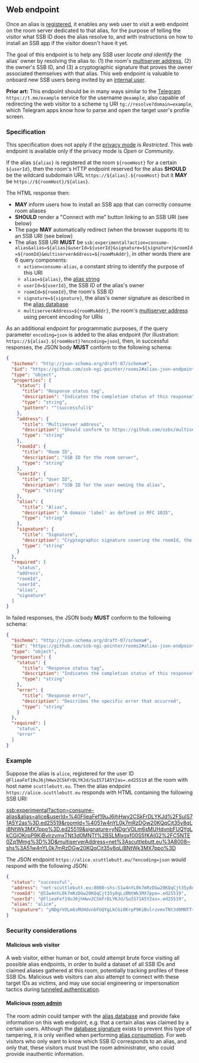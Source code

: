 ## Web endpoint

Once an alias is [registered](Registration.md), it enables any web user to visit a web endpoint on the room server dedicated to that alias, for the purpose of telling the visitor what SSB ID does the alias resolve to, and with instructions on how to install an SSB app if the visitor doesn't have it yet.

The goal of this endpoint is to help any SSB user *locate and identify* the alias' owner by resolving the alias to: (1) the room's [multiserver address](https://github.com/ssb-js/multiserver), (2) the owner's SSB ID, and (3) a cryptographic signature that proves the owner associated themselves with that alias. This web endpoint is valuable to onboard new SSB users being invited by an [internal user](../Stakeholders/Internal%20user.md).

**Prior art:** This endpoint should be in many ways similar to the [Telegram](https://telegram.org/) `https://t.me/example` service for the username `@example`, also capable of redirecting the web visitor to a scheme `tg` URI `tg://resolve?domain=example`, which Telegram apps know how to parse and open the target user's profile screen.

### Specification

This specification does not apply if the [privacy mode](../Setup/Privacy%20modes.md) is *Restricted*. This web endpoint is available only if the privacy mode is *Open* or *Community*.

If the alias `${alias}` is registered at the room `${roomHost}` for a certain `${userId}`, then the room's HTTP endpoint reserved for the alias **SHOULD** be the wildcard subdomain URL `https://${alias}.${roomHost}` but it **MAY** be `https://${roomHost}/${alias}`.

The HTML response then:

- **MAY** inform users how to install an SSB app that can correctly consume room aliases
- **SHOULD** render a "Connect with me" button linking to an SSB URI (see below)
- The page **MAY** automatically redirect (when the browser supports it) to an SSB URI (see below)
- The alias SSB URI **MUST** be `ssb:experimental?action=consume-alias&alias=${alias}&userId=${userId}&signature=${signature}&roomId=${roomId}&multiserverAddress=${roomMsAddr}`, in other words there are 6 query components:
  - `action=consume-alias`, a constant string to identify the purpose of this URI
  - `alias=${alias}`, the [alias string](Alias%20string.md)
  - `userId=${userId}`, the SSB ID of the alias's owner
  - `roomId=${roomId}`, the room's SSB ID
  - `signature=${signature}`, the alias's owner signature as described in the [alias database](Alias%20database.md)
  - `multiserverAddress=${roomMsAddr}`, the room's [multiserver address](https://github.com/ssb-js/multiserver) using percent encoding for URIs

As an additional endpoint for programmatic purposes, if the query parameter `encoding=json` is added to the alias endpoint (for illustration: `https://${alias}.${roomHost}?encoding=json`), then, in successful responses, the JSON body **MUST** conform to the following schema:

```json
{
  "$schema": "http://json-schema.org/draft-07/schema#",
  "$id": "https://github.com/ssb-ngi-pointer/rooms2#alias-json-endpoint-success",
  "type": "object",
  "properties": {
    "status": {
      "title": "Response status tag",
      "description": "Indicates the completion status of this response",
      "type": "string",
      "pattern": "^(successful)$"
    },
    "address": {
      "title": "Multiserver address",
      "description": "Should conform to https://github.com/ssbc/multiserver-address",
      "type": "string"
    },
    "roomId": {
      "title": "Room ID",
      "description": "SSB ID for the room server",
      "type": "string"
    },
    "userId": {
      "title": "User ID",
      "description": "SSB ID for the user owning the alias",
      "type": "string"
    },
    "alias": {
      "title": "Alias",
      "description": "A domain 'label' as defined in RFC 1035",
      "type": "string"
    },
    "signature": {
      "title": "Signature",
      "description": "Cryptographic signature covering the roomId, the userId, and the alias",
      "type": "string"
    }
  },
  "required": [
    "status",
    "address",
    "roomId",
    "userId",
    "alias",
    "signature"
  ]
}
```

In failed responses, the JSON body **MUST** conform to the following schema:

```json
{
  "$schema": "http://json-schema.org/draft-07/schema#",
  "$id": "https://github.com/ssb-ngi-pointer/rooms2#alias-json-endpoint-error",
  "type": "object",
  "properties": {
    "status": {
      "title": "Response status tag",
      "description": "Indicates the completion status of this response",
      "type": "string"
    },
    "error": {
      "title": "Response error",
      "description": "Describes the specific error that occurred",
      "type": "string"
    }
  },
  "required": [
    "status",
    "error"
  ]
}
```

### Example

Suppose the alias is `alice`, registered for the user ID `@FlieaFef19uJ6jhHwv2CSkFrDLYKJd/SuIS71A5Y2as=.ed25519` at the room with host name `scuttlebutt.eu`. Then the alias endpoint `https://alice.scuttlebutt.eu` responds with HTML containing the following SSB URI:

[ssb:experimental?action=consume-alias&alias=alice&userId=%40FlieaFef19uJ6jhHwv2CSkFrDLYKJd%2FSuIS71A5Y2as%3D.ed25519&roomId=%4051w4nYL0k7mRzDGw20KQqCjt35y8qLiBNtWk3MX7ppo%3D.ed25519&signature=yNDgrVOLm6sMUHdvnbFUQYgLkCGiOKrpP9KiBvlrzvmxTNt3d0MNTf%2BSLMIxgxf00S5fKAlG2%2FC5NTE0Zq1Mmg%3D%3D&multiserverAddress=net%3Ascuttlebutt.eu%3A8008~shs%3A51w4nYL0k7mRzDGw20KQqCjt35y8qLiBNtWk3MX7ppo%3D](ssb:experimental?action=consume-alias&alias=alice&userId=%40FlieaFef19uJ6jhHwv2CSkFrDLYKJd%2FSuIS71A5Y2as%3D.ed25519&roomId=%4051w4nYL0k7mRzDGw20KQqCjt35y8qLiBNtWk3MX7ppo%3D.ed25519&signature=yNDgrVOLm6sMUHdvnbFUQYgLkCGiOKrpP9KiBvlrzvmxTNt3d0MNTf%2BSLMIxgxf00S5fKAlG2%2FC5NTE0Zq1Mmg%3D%3D&multiserverAddress=net%3Ascuttlebutt.eu%3A8008~shs%3A51w4nYL0k7mRzDGw20KQqCjt35y8qLiBNtWk3MX7ppo%3D)

The JSON endpoint `https://alice.scuttlebutt.eu/?encoding=json` would respond with the following JSON:

```json
{
  "status": "successful",
  "address": "net:scuttlebutt.eu:8008~shs:51w4nYL0k7mRzDGw20KQqCjt35y8qLiBNtWk3MX7ppo=",
  "roomId": "@51w4nYL0k7mRzDGw20KQqCjt35y8qLiBNtWk3MX7ppo=.ed25519",
  "userId": "@FlieaFef19uJ6jhHwv2CSkFrDLYKJd/SuIS71A5Y2as=.ed25519",
  "alias": "alice",
  "signature": "yNDgrVOLm6sMUHdvnbFUQYgLkCGiOKrpP9KiBvlrzvmxTNt3d0MNTf+SLMIxgxf00S5fKAlG2/C5NTE0Zq1Mmg=="
}
```

### Security considerations

#### Malicious web visitor

A web visitor, either human or bot, could attempt brute force visiting all possible alias endpoints, in order to build a dataset of all SSB IDs and claimed aliases gathered at this room, potentially tracking profiles of these SSB IDs. Malicious web visitors can also attempt to connect with these target IDs as victims, and may use social engineering or impersonation tactics during [tunneled authentication](../Participation/Tunneled%20authentication.md).

#### Malicious [room admin](../Stakeholders/Room%20admin.md)

The room admin could tamper with the [alias database](Alias%20database.md) and provide fake information on this web endpoint, e.g. that a certain alias was claimed by a certain users. Although the [database signature](Alias%20database.md) exists to prevent this type of tampering, it is only verified when performing [alias consumption](Alias%20consumption.md). For web visitors who only want to know which SSB ID corresponds to an alias, and only that, these visitors must trust the room administrator, who could provide inauthentic information.
